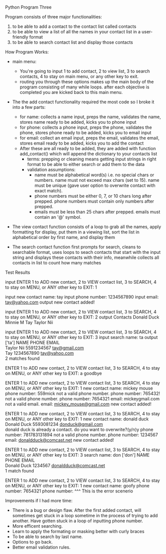 Python Program Three 

Program consists of three major functionalities: 
  1) to be able to add a contact to the contact list called contacts 
  2) to be able to view a list of all the names in your contact list in a user-friendly format
  3) to be able to search contact list and display those contacts

How Program Works:
* main menu: 
  * You're going to input 1 to add contact, 2 to view list, 3 to search contacts, 4 to stay on main menu, or any other key to exit.
  * routing you through these options makes up the main body of the program consisting of many while loops. 
    after each objective is completed you are kicked back to this main menu.

* The the add contact functionality required the most code so I broke it into a few parts:
  * for name: collects a name input, preps the name, validates the name, stores name ready to be added, kicks you to phone input 
  * for phone: collects a phone input, preps the phone, validates the phone, stores phone ready to be added, kicks you to email input
  * for email: collect an email input, preps the email, validates the email, stores email ready to be added, kicks you to add the contact
  * After these are all ready to be added, they are added with function add_contact() which will append the dictionary to your contacts list
    * terms: prepping or cleaning means getting input strings in right format to be able to either search or add them to the data
    * validation assumptions: 
      * name must be alphabetical word(s) i.e. no special chars or numbers. name must not exceed max chars (set to 15). name must be unique 
        (gave user option to overwrite contact with exact match).
      * phone numbers must be either 0, 7, or 10 chars long after prepped. phone numbers must contain only numbers after prepped.
      * emails must be less than 25 chars after prepped. emails must contain an '@' symbol.

* The view contact function consists of a loop to grab all the names, apply formatting for display, put them in a viewing list, 
  sort the list in alphabetical order by first name, and display them

* The search contact function first prompts for search, cleans to searchable format, uses loops to seach contacts that start with the input string 
  and displays these contacts with their info, meanwhile collects all contacts in list to count how many matches


Test Results

input
  ENTER 1 to ADD new contact, 2 to VIEW contact list, 3 to SEARCH, 4 to stay on MENU, or ANY other key to EXIT: 1

input
  new contact name: tay
input
  phone number: 1234567890
input
  email: tay@yahoo.com
output
  new contact added!

input
  ENTER 1 to ADD new contact, 2 to VIEW contact list, 3 to SEARCH, 4 to stay on MENU, or ANY other key to EXIT: 2
output
  Contacts
  Donald Duck
  Minnie M
  Tay
  Taylor Nii
  
input 
  ENTER 1 to ADD new contact, 2 to VIEW contact list, 3 to SEARCH, 4 to stay on MENU, or ANY other key to EXIT: 3
input
  search name: ta
output
  ['ta']
  NAME                PHONE            EMAIL                        
  Taylor Nii          5591234567       tay@gmail.com                
  Tay                 1234567890       tay@yahoo.com                
  2 matches found


ENTER 1 to ADD new contact, 2 to VIEW contact list, 3 to SEARCH, 4 to stay on MENU, or ANY other key to EXIT: a 
goodbye

ENTER 1 to ADD new contact, 2 to VIEW contact list, 3 to SEARCH, 4 to stay on MENU, or ANY other key to EXIT: 1
new contact name: mickey mouse
phone number: 559mick
not a valid phone number.
phone number: 765432!
not a valid phone number.
phone number: 7654321
email: mickeygmail.com
not a valid email.
email: mickey_mouse@gmail.com
new contact added!

ENTER 1 to ADD new contact, 2 to VIEW contact list, 3 to SEARCH, 4 to stay on MENU, or ANY other key to EXIT: 1
new contact name: donald    duck
Donald Duck         5593081234       donduck@gmail.com            
donald duck is already a contact.
do you want to overwrite?(y/n)y
phone number: 781783131894
not a valid phone number.
phone number: 1234567
email: donaldduck@comcast.net
new contact added!

ENTER 1 to ADD new contact, 2 to VIEW contact list, 3 to SEARCH, 4 to stay on MENU, or ANY other key to EXIT: 3
search name: don
['don']
NAME                PHONE            EMAIL                        
Donald Duck         1234567          donaldduck@comcast.net       
1 match found



ENTER 1 to ADD new contact, 2 to VIEW contact list, 3 to SEARCH, 4 to stay on MENU, or ANY other key to EXIT: 1
new contact name: goofy
phone number: 7654321
phone number:
^^^ This is the error scenerio






Improvements if I had more time:
* There is a bug or design flaw. After the first added contact, will sometimes get stuck in a loop sometime in the process of trying to add another. 
  Have gotten stuck in a loop of inputting phone number.
* More efficent searching.
* Learn to apply the formating or masking better with curly braces
* To be able to search by last name.
* Options to go back.
* Better email validation rules.
